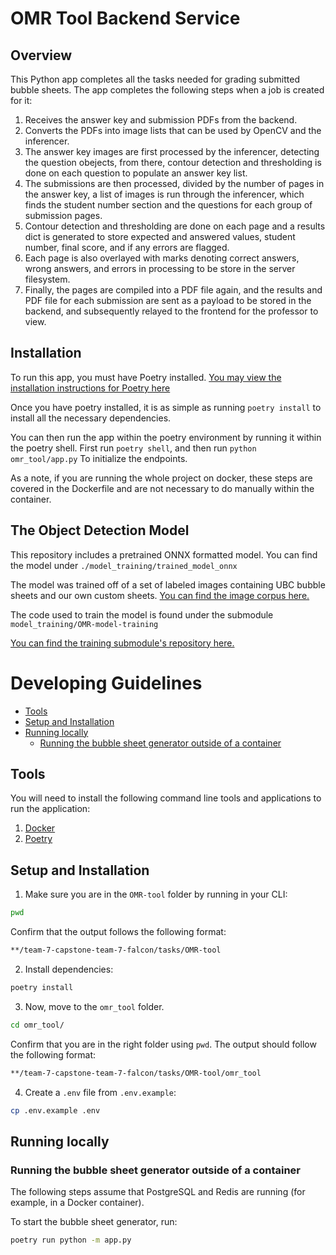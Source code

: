 # OMR Tool Backend Service
## Overview
This Python app completes all the tasks needed for grading submitted bubble sheets. The app completes the following steps when a job is created for it:
1. Receives the answer key and submission PDFs from the backend.
2. Converts the PDFs into image lists that can be used by OpenCV and the inferencer.
3. The answer key images are first processed by the inferencer, detecting the question obejects, from there, contour detection and thresholding is done on each question to populate an answer key list.
4. The submissions are then processed, divided by the number of pages in the answer key, a list of images is run through the inferencer, which finds the student number section and the questions for each group of submission pages.
5. Contour detection and thresholding are done on each page and a results dict is generated to store expected and answered values, student number, final score, and if any errors are flagged.
6. Each page is also overlayed with marks denoting correct answers, wrong answers, and errors in processing to be store in the server filesystem.
7. Finally, the pages are compiled into a PDF file again, and the results and PDF file for each submission are sent as a payload to be stored in the backend, and subsequently relayed to the frontend for the professor to view.

## Installation
To run this app, you must have Poetry installed. [You may view the  installation instructions for Poetry here](https://python-poetry.org/docs/)

Once you have poetry installed, it is as simple as running 
``` poetry install ``` to install all the necessary dependencies.

You can then run the app within the poetry environment by running it within the poetry shell.
First run ```poetry shell```, and then run ```python omr_tool/app.py``` To initialize the endpoints.

As a note, if you are running the whole project on docker, these steps are covered in the Dockerfile and are not necessary to do manually within the container.

## The Object Detection Model

This repository includes a pretrained ONNX formatted model. You can find the model under ```./model_training/trained_model_onnx```

The model was trained off of a set of labeled images containing UBC bubble sheets and our own custom sheets. [You can find the image corpus here.](https://universe.roboflow.com/owlmark/omr-question-detection)

The code used to train the model is found under the submodule ```model_training/OMR-model-training```

[You can find the training submodule's repository here.](https://github.com/fperellaholfeld/OMR-model-inference)

# Developing Guidelines

- [Tools](#tools)
- [Setup and Installation](#setup-and-installation)
- [Running locally](#running-locally)
  - [Running the bubble sheet generator outside of a container](#running-the-bubble-sheet-generator-outside-of-a-container)

## Tools

You will need to install the following command line tools and applications to run the application:

1. [Docker](https://docs.docker.com/get-docker/)
2. [Poetry](https://python-poetry.org/docs/)

## Setup and Installation

1. Make sure you are in the `OMR-tool` folder by running in your CLI:

```bash
pwd
```

Confirm that the output follows the following format:

```bash
**/team-7-capstone-team-7-falcon/tasks/OMR-tool
```

2. Install dependencies:

```bash
poetry install
```

3. Now, move to the `omr_tool` folder. 

```bash
cd omr_tool/
```

Confirm that you are in the right folder using `pwd`. The output should follow the following format:

```bash
**/team-7-capstone-team-7-falcon/tasks/OMR-tool/omr_tool
```

4. Create a `.env` file from `.env.example`:

```bash
cp .env.example .env
```

## Running locally

### Running the bubble sheet generator outside of a container

The following steps assume that PostgreSQL and Redis are running (for example, in a Docker container).

To start the bubble sheet generator, run:

```bash
poetry run python -m app.py
```
